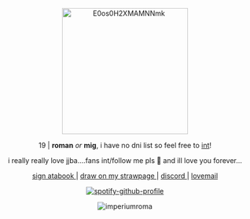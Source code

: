 <div align="center">



<img width="256" height="256" alt="E0os0H2XMAMNNmk" src="https://github.com/user-attachments/assets/fab5156b-3d51-4bec-89fd-2bd6a7dbd07d" />


 19 | __roman__ _or_ __mig__, i have no dni list so feel free to <ins>int</ins>! 
  
  i really really love jjba....fans int/follow me pls 🥺 and ill love you forever... 

</div>

<p align="center">
  <a href="https://imperiumroma.atabook.org/"> sign atabook </a> |
  <a href="https://romansmusem.straw.page"> draw on my strawpage </a> |
  <a href="https://discord.com/users/803366669334347816"> discord </a> | 
 <a href="https://rentry.co/droppingbytoshowsomelove"> lovemail </a> 

<div align="center">

[![spotify-github-profile](https://spotify-github-profile.kittinanx.com/api/view?uid=3x6vn1cvcof6ch6l78k8m8ht8&cover_image=true&theme=novatorem&show_offline=false&background_color=121212&interchange=false&bar_color=e6dad6&bar_color_cover=false)](https://github.com/kittinan/spotify-github-profile)

</div>

<p align="center"> <img src="https://komarev.com/ghpvc/?username=imperiumroma&color=yellow" alt="imperiumroma" /> </p>
